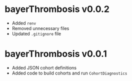 # bayerThrombosis v0.0.2

* Added `renv` 
* Removed unnecessary files
* Updated `.gitignore` file

# bayerThrombosis v0.0.1

* Added JSON cohort definitions
* Added code to build cohorts and run `CohortDiagnostics`
